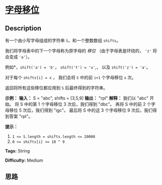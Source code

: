 # [字母移位][title]

## Description

有一个由小写字母组成的字符串 `S`，和一个整数数组 `shifts`。

我们将字母表中的下一个字母称为原字母的 _移位_ （由于字母表是环绕的， `'z'` 将会变成 `'a'`）。

例如*，`shift('a') = 'b'`， `shift('t') = 'u'`,， 以及 `shift('z') = 'a'`。

对于每个 `shifts[i] = x` ， 我们会将 `S` 中的前 `i+1` 个字母移位 `x` 次。

返回将所有这些移位都应用到 `S` 后最终得到的字符串。

**示例：**
            **输入：** S = "abc", shifts = [3,5,9]    **输出：** "rpl"    **解释：**    我们以 "abc" 开始。    将 S 中的第 1 个字母移位 3 次后，我们得到 "dbc"。    再将 S 中的前 2 个字母移位 5 次后，我们得到 "igc"。    最后将 S 中的这 3 个字母移位 9 次后，我们得到答案 "rpl"。    

**提示：**

  1. `1 <= S.length = shifts.length <= 20000`
  2. `0 <= shifts[i] <= 10 ^ 9`


**Tags:** String

**Difficulty:** Medium

## 思路

[title]: https://leetcode-cn.com/problems/shifting-letters
